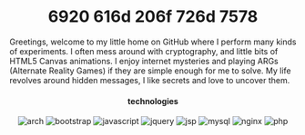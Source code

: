 <h1 align="center">6920 616d 206f 726d 7578</h1>
Greetings, welcome to my little home on GitHub where I perform many kinds of experiments. I often mess around with cryptography, and little bits of HTML5 Canvas animations. I enjoy internet mysteries and playing ARGs (Alternate Reality Games) if they are simple enough for me to solve. My life revolves around hidden messages, I like secrets and love to uncover them.

<h4 align="center">technologies</h4>

<div align="center">
   <img alt="arch" src="https://img.shields.io/badge/-Arch%20Linux-black?logo=arch%20linux&logoColor=limegreen">
   <img alt="bootstrap" src="https://img.shields.io/badge/-bootstrap-black?logo=bootstrap&logoColor=limegreen">
   <img alt="javascript" src="https://img.shields.io/badge/-javascript-black?logo=javascript&logoColor=limegreen">
   <img alt="jquery" src="https://img.shields.io/badge/-jquery-black?logo=jquery&logoColor=limegreen">
   <img alt="jsp" src="https://img.shields.io/badge/-JSP-black?logo=java&logoColor=limegreen">
   <img alt="mysql" src="https://img.shields.io/badge/-MySQL-black?logo=mysql&logoColor=limegreen">
   <img alt="nginx" src="https://img.shields.io/badge/-NGINX-black?logo=nginx&logoColor=limegreen">
   <img alt="php" src="https://img.shields.io/badge/-PHP-black?logo=php&logoColor=limegreen">
</div>
